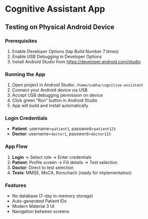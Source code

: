 # Cognitive Assistant App

## Testing on Physical Android Device

### Prerequisites
1. Enable Developer Options (tap Build Number 7 times)
2. Enable USB Debugging in Developer Options
3. Install Android Studio from https://developer.android.com/studio

### Running the App
1. Open project in Android Studio: `/home/subha/cognitive-assistant`
2. Connect your Android device via USB
3. Accept USB debugging permission on device
4. Click green "Run" button in Android Studio
5. App will build and install automatically

### Login Credentials
- **Patient**: username=`patient1`, password=`patient123`
- **Doctor**: username=`doctor1`, password=`doctor123`

### App Flow
1. **Login** → Select role → Enter credentials
2. **Patient**: Profile screen → Fill details → Test selection
3. **Doctor**: Direct to test selection
4. **Tests**: MMSE, MoCA, Rorschach (ready for implementation)

### Features
- No database (7-day in-memory storage)
- Auto-generated Patient IDs
- Modern Material 3 UI
- Navigation between screens